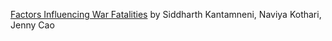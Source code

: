 [Factors Influencing War Fatalities](https://github.com/skk82/4741repo) by Siddharth Kantamneni, Naviya Kothari, Jenny Cao

